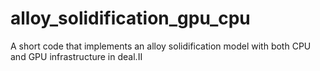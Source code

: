 # alloy_solidification_gpu_cpu
A short code that implements an alloy solidification model with both CPU and GPU infrastructure in deal.II
